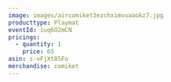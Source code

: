 ```yaml
---
image: images/aircomiket3ezchximvuaaokz7.jpg
producttype: Playmat
eventId: iuq6O2mCN
pricings:
  - quantity: 1
    price: 65
asin: s-vFjXt85Fo
merchandise: comiket
---
```

